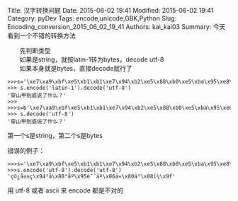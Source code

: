 ﻿Title: 汉字转换问题
Date: 2015-06-02 19:41
Modified: 2015-06-02 19:41
Category: pyDev
Tags: encode,unicode,GBK,Python
Slug:  Encoding_conversion_2015_06_02_19_41
Authors: kai_kai03
Summary: 今天看到一个不错的转换方法

&#160; &#160; &#160; &#160;先判断类型<br>
&#160; &#160; &#160; &#160;如果是string，就按latin-1转为bytes，decode utf-8<br>
&#160; &#160; &#160; &#160;如果本身就是bytes，直接decode就行了

    >>>s='\xe7\xa9\xbf\xe5\xb1\xb1\xe7\x94\xb2\xe5\x88\xb0\xe5\xba\x95\xe8\xaf\xb4\xe4\xba\x86\xe4\xbb\x80\xe4\xb9\x88\xef\xbc\x9f'
    >>> s.encode('latin-1').decode('utf-8')
    '穿山甲到底说了什么？'
    >>>
    >>>s=b'\xe7\xa9\xbf\xe5\xb1\xb1\xe7\x94\xb2\xe5\x88\xb0\xe5\xba\x95\xe8\xaf\xb4\xe4\xba\x86\xe4\xbb\x80\xe4\xb9\x88\xef\xbc\x9f'
    >>> s.decode('utf-8')
    '穿山甲到底说了什么？'

第一个s是string，第二个s是bytes


错误的例子：    

    >>>s='\xe7\xa9\xbf\xe5\xb1\xb1\xe7\x94\xb2\xe5\x88\xb0\xe5\xba\x95\xe8\xaf\xb4\xe4\xba\x86\xe4\xbb\x80\xe4\xb9\x88\xef\xbc\x9f'
    >>>s.encode('utf-8').decode('utf-8')
    'ç©¿å±±ç\x94²å\x88°åº\x95è¯´äº\x86ä»\x80ä¹\x88ï¼\x9f'

用 utf-8 或者 ascii 来 encode 都是不对的